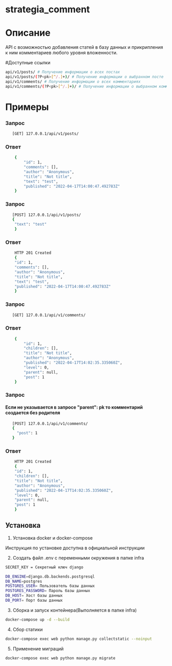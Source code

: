 # strategia_comment

# Описание

API с возможностью добавления статей в базу данных и прикрипления к ним комментариев любого уровня вложенности.

#Доступные ссылки

```bash
api/v1/posts/ # Получение информации о всех постах
api/v1/posts/(?P<pk>[^/.]+)/ # Получение информации о выбранном посте
api/v1/comments/ # Получение информации о всех комментариях
api/v1/comments/(?P<pk>[^/.]+)/ # Получение информации о выбранном комментарии
```

# Примеры

### Запрос
```bash
   [GET] 127.0.0.1/api/v1/posts/
```
### Ответ
```bash
    {
        "id": 1,
        "comments": [],
        "author": "Anonymous",
        "title": "Not title",
        "text": "test",
        "published": "2022-04-17T14:00:47.492783Z"
    }
```
### Запрос
```bash
   [POST] 127.0.0.1/api/v1/posts/
   {
    "text": "test"
    }
```
### Ответ
```bash
    HTTP 201 Created
    {
    "id": 1,
    "comments": [],
    "author": "Anonymous",
    "title": "Not title",
    "text": "test",
    "published": "2022-04-17T14:00:47.492783Z"
    } 
```
### Запрос
```bash
   [GET] 127.0.0.1/api/v1/comments/
```
### Ответ
```bash
    {
        "id": 1,
        "children": [],
        "title": "Not title",
        "author": "Anonymous",
        "published": "2022-04-17T14:02:35.335060Z",
        "level": 0,
        "parent": null,
        "post": 1
    }
```

### Запрос

#### Если не указывается в запросе "parent": pk то комментарий создается без родителя
```bash
   [POST] 127.0.0.1/api/v1/comments/
   {
     "post": 1
   }
```
### Ответ
```bash
    HTTP 201 Created
    {
    "id": 1,
    "children": [],
    "title": "Not title",
    "author": "Anonymous",
    "published": "2022-04-17T14:02:35.335060Z",
    "level": 0,
    "parent": null,
    "post": 1
    }
```

## Установка
1. Установка docker и docker-compose

Инструкция по установке доступна в официальной инструкции

2. Создать файл .env с переменными окружения в папке infra

```bash
SECRET_KEY = Секретный ключ django

DB_ENGINE=django.db.backends.postgresql
DB_NAME=postgres
POSTGRES_USER= Пользователь базы данных
POSTGRES_PASSWORD= Пароль базы данных
DB_HOST= Хост базы данных
DB_PORT= Порт базы данных
```

3. Сборка и запуск контейнера(Выполняется в папке infra)

```bash
docker-compose up -d --build
```

4. Сбор статики

```bash
docker-compose exec web python manage.py collectstatic --noinput
```
5. Применение миграций

```bash
docker-compose exec web python manage.py migrate
```
